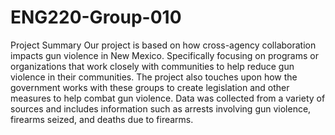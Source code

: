 # ENG220-Group-010
Project Summary 
Our project is based on how cross-agency collaboration impacts gun violence in New Mexico. Specifically focusing on programs or organizations that work closely with communities to help reduce gun violence in their communities. The project also touches upon how the government works with these groups to create legislation and other measures to help combat gun violence. Data was collected from a variety of sources and includes information such as arrests involving gun violence, firearms seized, and deaths due to firearms. 

